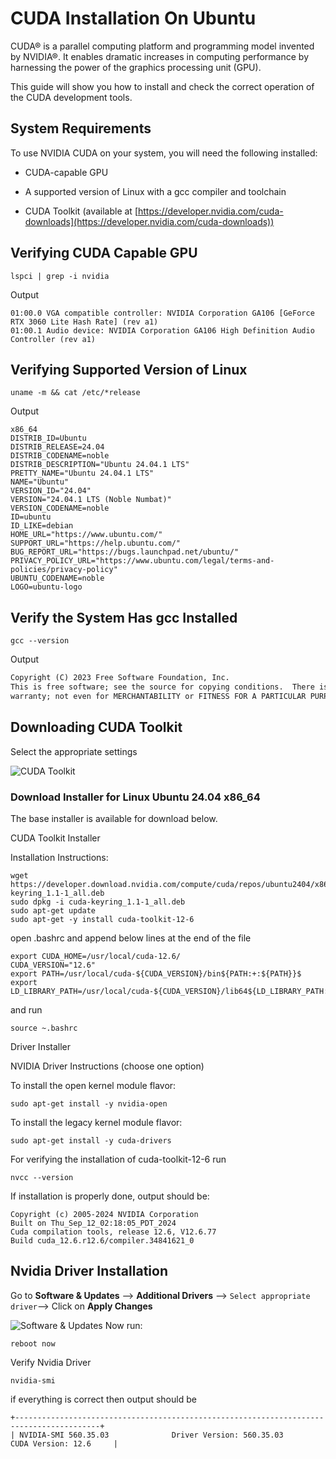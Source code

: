 # CUDA Installation On Ubuntu
CUDA®  is a parallel computing platform and programming model invented by NVIDIA®. It enables dramatic increases in computing performance by harnessing the power of the graphics processing unit (GPU).

This guide will show you how to install and check the correct operation of the CUDA development tools.

## System Requirements
To use NVIDIA CUDA on your system, you will need the following installed:

-   CUDA-capable GPU
    
-   A supported version of Linux with a gcc compiler and toolchain
    
-   CUDA Toolkit (available at  [https://developer.nvidia.com/cuda-downloads](https://developer.nvidia.com/cuda-downloads))

## Verifying CUDA Capable GPU

```
lspci | grep -i nvidia
```
Output
```
01:00.0 VGA compatible controller: NVIDIA Corporation GA106 [GeForce RTX 3060 Lite Hash Rate] (rev a1)
01:00.1 Audio device: NVIDIA Corporation GA106 High Definition Audio Controller (rev a1)
```
## Verifying Supported Version of Linux

```
uname -m && cat /etc/*release
```
Output
```
x86_64
DISTRIB_ID=Ubuntu
DISTRIB_RELEASE=24.04
DISTRIB_CODENAME=noble
DISTRIB_DESCRIPTION="Ubuntu 24.04.1 LTS"
PRETTY_NAME="Ubuntu 24.04.1 LTS"
NAME="Ubuntu"
VERSION_ID="24.04"
VERSION="24.04.1 LTS (Noble Numbat)"
VERSION_CODENAME=noble
ID=ubuntu
ID_LIKE=debian
HOME_URL="https://www.ubuntu.com/"
SUPPORT_URL="https://help.ubuntu.com/"
BUG_REPORT_URL="https://bugs.launchpad.net/ubuntu/"
PRIVACY_POLICY_URL="https://www.ubuntu.com/legal/terms-and-policies/privacy-policy"
UBUNTU_CODENAME=noble
LOGO=ubuntu-logo
```
## Verify the System Has gcc Installed
```
gcc --version
```
Output
```gcc (Ubuntu 13.2.0-23ubuntu4) 13.2.0
Copyright (C) 2023 Free Software Foundation, Inc.
This is free software; see the source for copying conditions.  There is NO
warranty; not even for MERCHANTABILITY or FITNESS FOR A PARTICULAR PURPOSE.
```
## Downloading CUDA Toolkit
Select the appropriate settings

![CUDA Toolkit](https://i.postimg.cc/G2LMDFgC/Screenshot-from-2024-10-24-10-10-09.png)

### Download Installer for Linux Ubuntu 24.04 x86_64

The base installer is available for download below.

CUDA Toolkit Installer

Installation Instructions:

```
wget https://developer.download.nvidia.com/compute/cuda/repos/ubuntu2404/x86_64/cuda-keyring_1.1-1_all.deb
sudo dpkg -i cuda-keyring_1.1-1_all.deb
sudo apt-get update
sudo apt-get -y install cuda-toolkit-12-6
```
open .bashrc and append below lines at the end of the file

```
export CUDA_HOME=/usr/local/cuda-12.6/
CUDA_VERSION="12.6"
export PATH=/usr/local/cuda-${CUDA_VERSION}/bin${PATH:+:${PATH}}$
export LD_LIBRARY_PATH=/usr/local/cuda-${CUDA_VERSION}/lib64${LD_LIBRARY_PATH:+:${LD_LIBRARY_PATH}}
```
and run

```
source ~.bashrc
```

Driver Installer

NVIDIA Driver Instructions (choose one option)

To install the open kernel module flavor:

```
sudo apt-get install -y nvidia-open
```

To install the legacy kernel module flavor:

```
sudo apt-get install -y cuda-drivers
```

For verifying the installation of cuda-toolkit-12-6 run

```
nvcc --version
```
If installation is properly done, output should be:
```nvcc: NVIDIA (R) Cuda compiler driver
Copyright (c) 2005-2024 NVIDIA Corporation
Built on Thu_Sep_12_02:18:05_PDT_2024
Cuda compilation tools, release 12.6, V12.6.77
Build cuda_12.6.r12.6/compiler.34841621_0
```
## Nvidia Driver Installation

Go to **Software & Updates** --> **Additional Drivers** --> ``Select appropriate driver``--> Click on **Apply Changes**

![Software & Updates](https://i.postimg.cc/DZxxPSRb/Screenshot-from-2024-10-24-10-46-55.png)
Now run:
```
reboot now
```
Verify Nvidia Driver
```
nvidia-smi
```
if everything is correct then output should be
```
+-----------------------------------------------------------------------------------------+
| NVIDIA-SMI 560.35.03              Driver Version: 560.35.03      CUDA Version: 12.6     |
